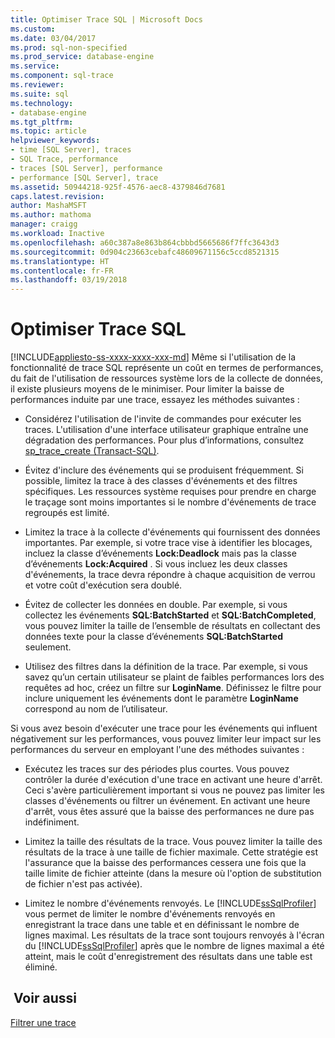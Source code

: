 ```yaml
---
title: Optimiser Trace SQL | Microsoft Docs
ms.custom: 
ms.date: 03/04/2017
ms.prod: sql-non-specified
ms.prod_service: database-engine
ms.service: 
ms.component: sql-trace
ms.reviewer: 
ms.suite: sql
ms.technology:
- database-engine
ms.tgt_pltfrm: 
ms.topic: article
helpviewer_keywords:
- time [SQL Server], traces
- SQL Trace, performance
- traces [SQL Server], performance
- performance [SQL Server], trace
ms.assetid: 50944218-925f-4576-aec8-4379846d7681
caps.latest.revision: 
author: MashaMSFT
ms.author: mathoma
manager: craigg
ms.workload: Inactive
ms.openlocfilehash: a60c387a8e863b864cbbbd5665686f7ffc3643d3
ms.sourcegitcommit: 0d904c23663cebafc48609671156c5ccd8521315
ms.translationtype: HT
ms.contentlocale: fr-FR
ms.lasthandoff: 03/19/2018
---
```

# <a name="optimize-sql-trace"></a>Optimiser Trace SQL
[!INCLUDE[appliesto-ss-xxxx-xxxx-xxx-md](../../includes/appliesto-ss-xxxx-xxxx-xxx-md.md)]
  Même si l'utilisation de la fonctionnalité de trace SQL représente un coût en termes de performances, du fait de l'utilisation de ressources système lors de la collecte de données, il existe plusieurs moyens de le minimiser. Pour limiter la baisse de performances induite par une trace, essayez les méthodes suivantes :  
  
-   Considérez l'utilisation de l'invite de commandes pour exécuter les traces. L'utilisation d'une interface utilisateur graphique entraîne une dégradation des performances. Pour plus d’informations, consultez [sp_trace_create &#40;Transact-SQL&#41;](../../relational-databases/system-stored-procedures/sp-trace-create-transact-sql.md).  
  
-   Évitez d'inclure des événements qui se produisent fréquemment. Si possible, limitez la trace à des classes d'événements et des filtres spécifiques. Les ressources système requises pour prendre en charge le traçage sont moins importantes si le nombre d'événements de trace regroupés est limité.  
  
-   Limitez la trace à la collecte d'événements qui fournissent des données importantes. Par exemple, si votre trace vise à identifier les blocages, incluez la classe d’événements **Lock:Deadlock** mais pas la classe d’événements **Lock:Acquired** . Si vous incluez les deux classes d'événements, la trace devra répondre à chaque acquisition de verrou et votre coût d'exécution sera doublé.  
  
-   Évitez de collecter les données en double. Par exemple, si vous collectez les événements **SQL:BatchStarted** et **SQL:BatchCompleted**, vous pouvez limiter la taille de l’ensemble de résultats en collectant des données texte pour la classe d’événements **SQL:BatchStarted** seulement.  
  
-   Utilisez des filtres dans la définition de la trace. Par exemple, si vous savez qu’un certain utilisateur se plaint de faibles performances lors des requêtes ad hoc, créez un filtre sur **LoginName**. Définissez le filtre pour inclure uniquement les événements dont le paramètre **LoginName** correspond au nom de l’utilisateur.  
  
 Si vous avez besoin d'exécuter une trace pour les événements qui influent négativement sur les performances, vous pouvez limiter leur impact sur les performances du serveur en employant l'une des méthodes suivantes :  
  
-   Exécutez les traces sur des périodes plus courtes. Vous pouvez contrôler la durée d'exécution d'une trace en activant une heure d'arrêt. Ceci s'avère particulièrement important si vous ne pouvez pas limiter les classes d'événements ou filtrer un événement. En activant une heure d'arrêt, vous êtes assuré que la baisse des performances ne dure pas indéfiniment.  
  
-   Limitez la taille des résultats de la trace. Vous pouvez limiter la taille des résultats de la trace à une taille de fichier maximale. Cette stratégie est l'assurance que la baisse des performances cessera une fois que la taille limite de fichier atteinte (dans la mesure où l'option de substitution de fichier n'est pas activée).  
  
-   Limitez le nombre d'événements renvoyés. Le [!INCLUDE[ssSqlProfiler](../../includes/sssqlprofiler-md.md)] vous permet de limiter le nombre d'événements renvoyés en enregistrant la trace dans une table et en définissant le nombre de lignes maximal. Les résultats de la trace sont toujours renvoyés à l'écran du [!INCLUDE[ssSqlProfiler](../../includes/sssqlprofiler-md.md)] après que le nombre de lignes maximal a été atteint, mais le coût d'enregistrement des résultats dans une table est éliminé.  
  
## <a name="see-also"></a> Voir aussi  
 [Filtrer une trace](../../relational-databases/sql-trace/filter-a-trace.md)  
  
  
